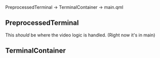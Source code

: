 PreprocessedTerminal -> TerminalContainer -> main.qml


## PreprocessedTerminal

This _should_ be where the video logic is handled. (Right now it's in main)


## TerminalContainer
